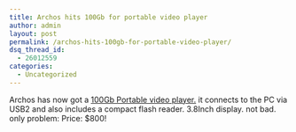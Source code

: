 ```yaml
---
title: Archos hits 100Gb for portable video player
author: admin
layout: post
permalink: /archos-hits-100gb-for-portable-video-player/
dsq_thread_id:
  - 26012559
categories:
  - Uncategorized
---
```

Archos has now got a [100Gb Portable video player.][1] it connects to the PC via USB2 and also includes a compact flash reader. 3.8Inch display. not bad. only problem: Price: $800!

 [1]: http://news.com.com/Archos+hits+100GB+for+portable+video+player/2100-1041_3-5583015.html?tag=nefd.top